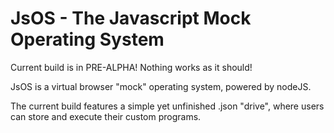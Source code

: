 # JsOS - The Javascript Mock Operating System

Current build is in PRE-ALPHA! Nothing works as it should!

JsOS is a virtual browser "mock" operating system, powered by nodeJS.

The current build features a simple yet unfinished .json "drive", where users can store and execute their custom programs.
